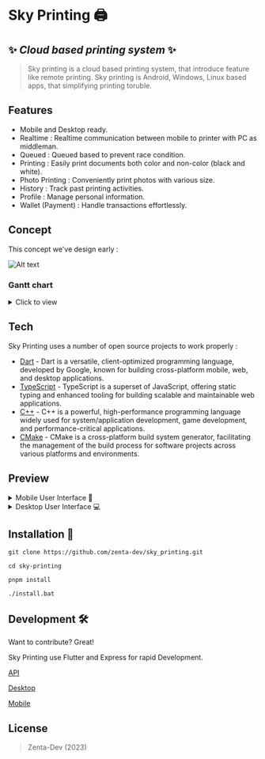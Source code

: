 # Sky Printing 🖨️
## ✨ _Cloud based printing system_ ✨

> Sky printing is a cloud based printing system, that introduce feature like remote printing. Sky printing is Android, Windows, Linux based apps, that simplifying printing toruble.   


## Features
- Mobile and Desktop ready.
- Realtime : Realtime communication between mobile to printer with PC as middleman.
- Queued : Queued based to prevent race condition.
- Printing : Easily print documents both color and non-color (black and white). 
- Photo Printing : Conveniently print photos with various size.
- History : Track past printing activities.
- Profile : Manage personal information.
- Wallet (Payment) : Handle transactions effortlessly.

## Concept
This concept we've design early :

![Alt text](https://raw.githubusercontent.com/Zenta-Code/sky_printing/dc5499dfc3426b2e39b4501d9a05bda69157d479/images/base-concepts.svg "Base Concepts")

### Gantt chart

<details>
    <summary>Click to view</summary>

```mermaid
gantt
    title Sky Printing

    section Environment Setup
        Initialize Turborepo     :a1, 2023-01-01, 30d
        Setup API Workspace     :after a1  , 20d
        Setup Mobile Workspace  :after a1  , 20d
        Setup Desktop Workspace :after a1  , 20d
        Setup Shared Package    :after a1  , 20d

    section API
        Create Schema            :a2, 2023-02-01, 40d
            User                 :after a2, 10d
            Store                :after a2, 10d
            Printer              :after a2, 10d
            Bundle               :after a2, 10d
            Document             :after a2, 10d
            Order                :after a2, 10d
        Create Rest API Controller :after a2  , 20d
            User                 :after a2, 5d
            Store                :after a2, 5d
            Printer              :after a2, 5d
            Bundle               :after a2, 5d
            Document             :after a2, 5d
            Order                :after a2, 5d
        Create Seeder             :after a2  , 5d
        Create Types Validation   :after a2  , 10d
            User                 :after a2, 2d
            Store                :after a2, 2d
            Printer              :after a2, 2d
            Bundle               :after a2, 2d
            Document             :after a2, 2d
            Order                :after a2, 2d
        Optimize Auth with Middleware :after a2, 5d
        Create Sanitizer for Crucial Data :after a2, 5d
        Create Routing for Rest API :after a2, 5d
        Create WebSocket         :after a2, 5d
        Add Payment Gateway      :after a2, 5d

    section Create Core Package
        Create Entities          :a3, 2023-03-15, 40d
            User                 :after a3, 7d
            Store                :after a3, 7d
            Printer              :after a3, 7d
            Bundle               :after a3, 7d
            Document             :after a3, 7d
            Order                :after a3, 7d
        Create Models            :after a3  , 20d
            User                 :after a3, 5d
            Store                :after a3, 5d
            Printer              :after a3, 5d
            Bundle               :after a3, 5d
            Document             :after a3, 5d
            Order                :after a3, 5d
        Create Core Package       :after a3  , 30d
            Create Response Handler :after a3, 5d
            Create Common Utilities & Context Extension :after a3, 5d
            Create Network Adapter :after a3, 5d
            Create WebSocket Adapter :after a3, 5d
            Create Payment Gateway Adapter :after a3, 5d
            Create GPS Adapter   :after a3, 5d
            Create Localization  :after a3, 5d
        Create Abstraction Contract Repository :after a3, 15d
            Auth                 :after a3, 5d
            Store                :after a3, 5d
            Product              :after a3, 5d
            Location             :after a3, 5d
        Create Implementation of Contract Repository :after a3, 15d
            Auth                 :after a3, 5d
            Store                :after a3, 5d
            Product              :after a3, 5d
            Location             :after a3, 5d
        Create Data Source        :after a3  , 25d
            Remote               :after a3, 5d
            Auth                 :after a3, 5d
            Store                :after a3, 5d
            Local                :after a3, 5d
            GPS Location         :after a3, 5d
        Create Use Case           :after a3  , 40d
            Login                :after a3, 3d
            Register             :after a3, 3d
            Fetch User Data      :after a3, 3d
            Fetch Store          :after a3, 3d
            Fetch Store Products :after a3, 3d
            Post Order           :after a3, 3d
            Update Location      :after a3, 3d
            Connect Socket        :after a3, 3d
            Join Room (Store)    :after a3, 3d
            Send Socket Message  :after a3, 3d
            Retrieve Broadcast Message :after a3, 3d
        Local                    :after a3  , 5d
            Fetch GPS Location   :after a3, 5d

```

</details>

## Tech

Sky Printing uses a number of open source projects to work properly :

- [Dart](https://dart.dev/get-dart/) - Dart is a versatile, client-optimized programming language, developed by Google, known for building cross-platform mobile, web, and desktop applications.
- [TypeScript](https://www.npmjs.com/package/typescript) - TypeScript is a superset of JavaScript, offering static typing and enhanced tooling for building scalable and maintainable web applications.
- [C++](https://code.visualstudio.com/docs/languages/cpp) - C++ is a powerful, high-performance programming language widely used for system/application development, game development, and performance-critical applications.
- [CMake](https://cmake.org/cmake/help/latest/guide/tutorial/Installing%20and%20Testing.html) - CMake is a cross-platform build system generator, facilitating the management of the build process for software projects across various platforms and environments.

## Preview

<details>
    <summary>Mobile User Interface 📱</summary>
    
- Landing Screen
![Alt text](https://github.com/zenta-dev/sky_printing/blob/main/images/Mobile/Landing%20Space.png?raw=true "Landing Screen") 
- Login Screen
![Alt text](https://github.com/zenta-dev/sky_printing/blob/main/images/Mobile/Login.png?raw=true "Login Screen")
- Home Screen
![Alt text](https://github.com/zenta-dev/sky_printing/blob/main/images/Mobile/Home.png?raw=true "Home Screen")
- Print Screen
![Alt text](https://github.com/zenta-dev/sky_printing/blob/main/images/Mobile/Upload%20File.png?raw=true "Print screen")
- Preview Screen
![Alt text](https://github.com/zenta-dev/sky_printing/blob/main/images/Mobile/View%20File.png?raw=true "Prview Screen")
</details>

<details>
    <summary>Desktop User Interface 💻</summary>
    
- Dashboard Screen
![Alt text](https://github.com/zenta-dev/sky_printing/blob/main/images/Desktop/Home.png?raw=true "Dashboard")
- Print Queue
![Alt text](https://github.com/zenta-dev/sky_printing/blob/main/images/Desktop/Order.png?raw=true "Print Queue")
</details>

## Installation 🚀

```
git clone https://github.com/zenta-dev/sky_printing.git
```
```
cd sky-printing
```
```
pnpm install
```
```
./install.bat
```

## Development 🛠️
Want to contribute? Great!

Sky Printing use Flutter and Express for rapid Development. 
 
[API](https://github.com/zenta-dev/sky_printing/blob/main/apps/api/README.md)
 
[Desktop](https://github.com/Zenta-Code/sky_printing/blob/main/apps/desktop/README.md)
 
[Mobile](https://github.com/Zenta-Code/sky_printing/blob/main/apps/mobile/README.md)

## License

> Zenta-Dev (2023) 
